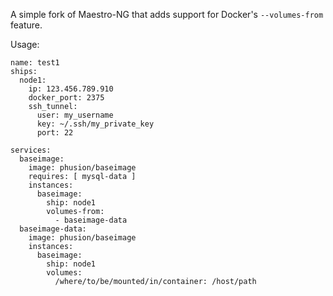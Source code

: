 A simple fork of Maestro-NG that adds support for Docker's `--volumes-from` feature.

Usage:

    name: test1
    ships:
      node1:
        ip: 123.456.789.910
        docker_port: 2375
        ssh_tunnel:
          user: my_username
          key: ~/.ssh/my_private_key
          port: 22

    services:
      baseimage:
        image: phusion/baseimage
        requires: [ mysql-data ]
        instances:
          baseimage:
            ship: node1
            volumes-from:
              - baseimage-data
      baseimage-data:
        image: phusion/baseimage
        instances:
          baseimage:
            ship: node1
            volumes: 
              /where/to/be/mounted/in/container: /host/path